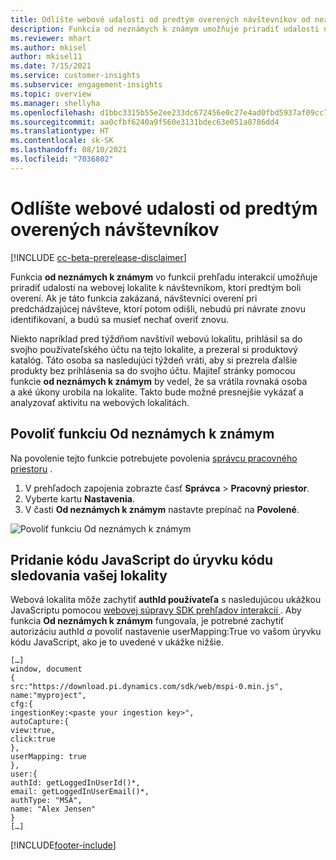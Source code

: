 ```yaml
---
title: Odlíšte webové udalosti od predtým overených návštevníkov od neznámych k známym
description: Funkcia od neznámych k známym umožňuje priradiť udalosti na webovej lokalite k návštevníkom, ktorí predtým boli overení.
ms.reviewer: mhart
ms.author: mkisel
author: mkisel11
ms.date: 7/15/2021
ms.service: customer-insights
ms.subservice: engagement-insights
ms.topic: overview
ms.manager: shellyha
ms.openlocfilehash: d1bbc3315b55e2ee233dc672456e0c27e4ad0fbd5937af09cc790c96ee274000
ms.sourcegitcommit: aa0cfbf6240a9f560e3131bdec63e051a8786dd4
ms.translationtype: HT
ms.contentlocale: sk-SK
ms.lasthandoff: 08/10/2021
ms.locfileid: "7036802"
---
```

# <a name="recognize-web-events-from-previously-authenticated-visitors"></a>Odlíšte webové udalosti od predtým overených návštevníkov

[!INCLUDE [cc-beta-prerelease-disclaimer](includes/cc-beta-prerelease-disclaimer.md)]

Funkcia **od neznámych k známym** vo funkcii prehľadu interakcií umožňuje priradiť udalosti na webovej lokalite k návštevníkom, ktorí predtým boli overení. Ak je táto funkcia zakázaná, návštevníci overení pri predchádzajúcej návšteve, ktorí potom odišli, nebudú pri návrate znovu identifikovaní, a budú sa musieť nechať overiť znovu. 

Niekto napríklad pred týždňom navštívil webovú lokalitu, prihlásil sa do svojho používateľského účtu na tejto lokalite, a prezeral si produktový katalóg. Táto osoba sa nasledujúci týždeň vráti, aby si prezrela ďalšie produkty bez prihlásenia sa do svojho účtu. Majiteľ stránky pomocou funkcie **od neznámych k známym** by vedel, že sa vrátila rovnaká osoba a aké úkony urobila na lokalite. Takto bude možné presnejšie vykázať a analyzovať aktivitu na webových lokalitách.

## <a name="enable-unknown-to-known"></a>Povoliť funkciu Od neznámych k známym

Na povolenie tejto funkcie potrebujete povolenia [správcu pracovného priestoru](user-roles.md) . 

1. V prehľadoch zapojenia zobrazte časť **Správca** > **Pracovný priestor**. 
2. Vyberte kartu **Nastavenia**.
3. V časti **Od neznámych k známym** nastavte prepínač na **Povolené**.

![Povoliť funkciu Od neznámych k známym](media/U2Ktoggle.png "Povoliť funkciu Od neznámych k známym")

## <a name="adding-javascript-code-to-your-sites-tracking-snippet"></a>Pridanie kódu JavaScript do úryvku kódu sledovania vašej lokality

Webová lokalita môže zachytiť **authId používateľa** s nasledujúcou ukážkou JavaScriptu pomocou [webovej súpravy SDK prehľadov interakcií ](advanced-SDK-implementation.md). Aby funkcia **Od neznámych k známym** fungovala, je potrebné zachytiť autorizáciu authId *a* povoliť nastavenie userMapping:True vo vašom úryvku kódu JavaScript, ako je to uvedené v ukážke nižšie.

```
[…]
window, document
{
src:"https://download.pi.dynamics.com/sdk/web/mspi-0.min.js",
name:"myproject",
cfg:{
ingestionKey:<paste your ingestion key>",
autoCapture:{
view:true,
click:true
},
userMapping: true
},
user:{
authId: getLoggedInUserId()*,
email: getLoggedInUserEmail()*,
authType: "MSA",
name: "Alex Jensen"
}
[…]
```

[!INCLUDE[footer-include](../includes/footer-banner.md)]
